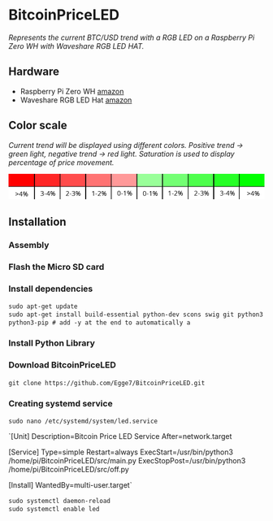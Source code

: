 # BitcoinPriceLED
 
*Represents the current BTC/USD trend with a RGB LED on a Raspberry Pi Zero WH with Waveshare RGB LED HAT.*

## Hardware

* Raspberry Pi Zero WH [amazon](https://www.amazon.de/Raspberry-Pi-Zero-WH/dp/B07BHMRTTY)
* Waveshare RGB LED Hat [amazon](https://www.amazon.de/Waveshare-RGB-LED-HAT-Expansion/dp/B06ZYLC1BJ)

## Color scale

*Current trend will be displayed using different colors. Positive trend -> green light, negative trend -> red light. Saturation is used to display percentage of price movement.*

![colorscale](/Farbskala.png)

## Installation

### Assembly

### Flash the Micro SD card

### Install dependencies

```shell
sudo apt-get update
sudo apt-get install build-essential python-dev scons swig git python3 python3-pip # add -y at the end to automatically a
```

### Install Python Library

### Download BitcoinPriceLED

```shell
git clone https://github.com/Egge7/BitcoinPriceLED.git
```

### Creating systemd service

```shell
sudo nano /etc/systemd/system/led.service
```

`[Unit]
Description=Bitcoin Price LED Service
After=network.target

[Service]
Type=simple
Restart=always
ExecStart=/usr/bin/python3 /home/pi/BitcoinPriceLED/src/main.py
ExecStopPost=/usr/bin/python3 /home/pi/BitcoinPriceLED/src/off.py

[Install]
WantedBy=multi-user.target`

```shell
sudo systemctl daemon-reload
sudo systemctl enable led
```

